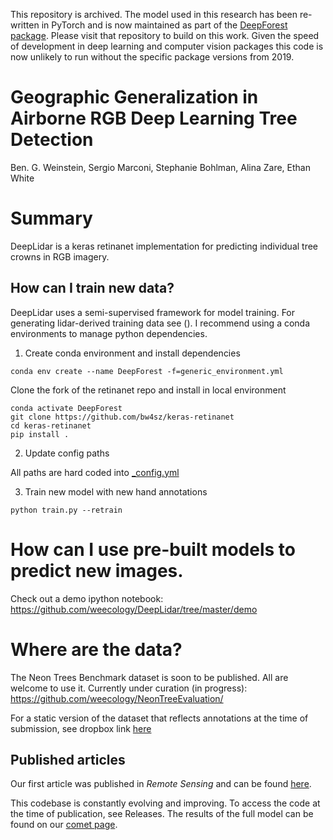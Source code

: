 This repository is archived.
The model used in this research has been re-written in PyTorch and is now maintained as part of the [DeepForest package](https://github.com/weecology/deepforest).
Please visit that repository to build on this work.
Given the speed of development in deep learning and computer vision packages this code is now unlikely to run without the specific package versions from 2019.

# Geographic Generalization in Airborne RGB Deep Learning Tree Detection

Ben. G. Weinstein, Sergio Marconi, Stephanie Bohlman, Alina Zare, Ethan White

# Summary
DeepLidar is a keras retinanet implementation for predicting individual tree crowns in RGB imagery. 

## How can I train new data?

DeepLidar uses a semi-supervised framework for model training. For generating lidar-derived training data see (). I recommend using a conda environments to manage python dependencies. 

1. Create conda environment and install dependencies

```
conda env create --name DeepForest -f=generic_environment.yml
```

Clone the fork of the retinanet repo and install in local environment

```
conda activate DeepForest
git clone https://github.com/bw4sz/keras-retinanet
cd keras-retinanet
pip install .
```

2. Update config paths

All paths are hard coded into [_config.yml](https://github.com/weecology/DeepLidar/blob/master/_config.yml)

3. Train new model with new hand annotations

```
python train.py --retrain
```

# How can I use pre-built models to predict new images.

Check out a demo ipython notebook: https://github.com/weecology/DeepLidar/tree/master/demo

# Where are the data?

The Neon Trees Benchmark dataset is soon to be published. All are welcome to use it. Currently under curation (in progress): https://github.com/weecology/NeonTreeEvaluation/

For a static version of the dataset that reflects annotations at the time of submission, see dropbox link [here](https://www.dropbox.com/s/yjrhs8b7ocbw6ji/static.zip?dl=0)

## Published articles

Our first article was published in *Remote Sensing* and can be found [here](https://www.mdpi.com/2072-4292/11/11/1309). 

This codebase is constantly evolving and improving. To access the code at the time of publication, see Releases.
The results of the full model can be found on our [comet page](https://www.comet.ml/bw4sz/deeplidar/2645e41bf83b47e68a313f3c933aff8a).
